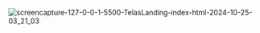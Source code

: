 ![screencapture-127-0-0-1-5500-TelasLanding-index-html-2024-10-25-03_21_03](https://github.com/user-attachments/assets/b92bd2c5-b73e-472d-8e10-f7588ae024f5)


